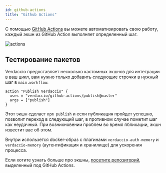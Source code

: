 ```yaml
---
id: github-actions
title: "Github Actions"
---
```


С помощью [GitHub Actions](https://github.com/features/actions) вы можете автоматизировать свою работу, каждый экшн из GitHub Action выполняет определенный шаг.

![actions](/img/github-actions.png)

## Тестирование пакетов

Verdaccio предоставляет несколько кастомных экшнов для интеграции в ваш цикл, вам нужно только добавить следующие строчки в нужный шаг в `main.workflow`.

```gha
action "Publish Verdaccio" {
  uses = "verdaccio/github-actions/publish@master"
  args = ["publish"]
}
```

Этот экшн сделает `npm publish` и если публикация пройдет успешно, позволит переход в следующий шаг, в противном случае пометит шаг как неудачный. При возникновении проблем во время пбликации, экшн известит вас об этом.

Внутри использется docker-образ с плагинами `verdaccio-auth-memory` и `verdaccio-memory` (аутентификация и хранилище) для ускорения процесса.

Если хотите узнать больше про экшны, [посетите репозиторий](https://github.com/verdaccio/github-actions), выделенный под GitHub Actions.
